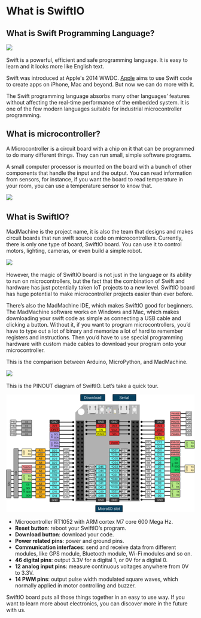 # What is SwiftIO

## What is Swift Programming Language?

![](https://static.wixstatic.com/media/ccab1c_95470ff99ca5458ab5ff71f10654a09d~mv2.png/v1/fill/w_740,h_394,al_c,q_90,usm_0.66_1.00_0.01/ccab1c_95470ff99ca5458ab5ff71f10654a09d~mv2.webp)

Swift is a powerful, efficient and safe programming language. It is easy to learn and it looks more like English text.

Swift was introduced at Apple's 2014 WWDC. [Apple](https://developer.apple.com/swift/) aims to use Swift code to create apps on iPhone, Mac and beyond. But now we can do more with it.

The Swift programming language absorbs many other languages’ features without affecting the real-time performance of the embedded system. It is one of the few modern languages suitable for industrial microcontroller programming.

## What is microcontroller?

A Microcontroller is a circuit board with a chip on it that can be programmed to do many different things. They can run small, simple software programs.

A small computer processor is mounted on the board with a bunch of other components that handle the input and the output. You can read information from sensors, for instance, if you want the board to read temperature in your room, you can use a temperature sensor to know that.

![](https://static.wixstatic.com/media/ccab1c_013ea88561c5420bb0ef22f2b5573988~mv2.jpeg/v1/fill/w_610,h_300,al_c,q_90/ccab1c_013ea88561c5420bb0ef22f2b5573988~mv2.webp)

## **What is SwiftIO?**

MadMachine is the project name, it is also the team that designs and makes circuit boards that run swift source code on microcontrollers. Currently, there is only one type of board, SwiftIO board. You can use it to control motors, lighting, cameras, or even build a simple robot.

![](https://static.wixstatic.com/media/ccab1c_247c008846064e94ba0c4a5e63845e39~mv2_d_2336_1558_s_2.png/v1/fit/w_300,h_300,al_c,q_5/file.png)

However, the magic of SwiftIO board is not just in the language or its ability to run on microcontrollers, but the fact that the combination of Swift and hardware has just potentially taken IoT projects to a new level. SwiftIO board has huge potential to make microcontroller projects easier than ever before.

There’s also the MadMachine IDE, which makes SwiftIO good for beginners. The MadMachine software works on Windows and Mac, which makes downloading your swift code as simple as connecting a USB cable and clicking a button. Without it, if you want to program microcontrollers, you’d have to type out a lot of binary and memorize a lot of hard to remember registers and instructions. Then you’d have to use special programming hardware with custom made cables to download your program onto your microcontroller.

This is the comparison between Arduino, MicroPython, and MadMachine.

![](https://static.wixstatic.com/media/ccab1c_b9bb5de391434dadb287c5a18cb83223~mv2.jpg/v1/fill/w_740,h_313,al_c,q_90,usm_0.66_1.00_0.01/ccab1c_b9bb5de391434dadb287c5a18cb83223~mv2.webp)

This is the PINOUT diagram of SwiftIO. Let’s take a quick tour.

![](../.gitbook/assets/pinout-diagram-of-swiftio.png)

* Microcontroller RT1052 with ARM cortex M7 core 600 Mega Hz.
* **Reset button**: reboot your SwiftIO’s program.
* **Download button**: download your code.
* **Power related pins**: power and ground pins.
* **Communication interfaces**: send and receive data from different modules, like GPS module, Bluetooth module, Wi-Fi modules and so on.
* **46 digital pins**: output 3.3V for a digital 1, or 0V for a digital 0.
* **12 analog input pins**: measure continuous voltages anywhere from 0V to 3.3V.
* **14 PWM pins**: output pulse width modulated square waves, which normally applied in motor controlling and buzzer.

SwiftIO board puts all those things together in an easy to use way. If you want to learn more about electronics, you can discover more in the future with us.

